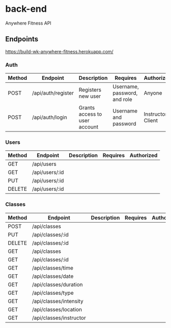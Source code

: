 # back-end

Anywhere Fitness API

## Endpoints

https://build-wk-anywhere-fitness.herokuapp.com/

### Auth

| Method | Endpoint           | Description                   | Requires                     | Authorized          |
| ------ | ------------------ | ----------------------------- | ---------------------------- | ------------------- |
| POST   | /api/auth/register | Registers new user            | Username, password, and role | Anyone              |
| POST   | /api/auth/login    | Grants access to user account | Username and password        | Instructor / Client |

### Users

| Method | Endpoint       | Description | Requires | Authorized |
| ------ | -------------- | ----------- | -------- | ---------- |
| GET    | /api/users     |             |          |            |
| GET    | /api/users/:id |             |          |            |
| PUT    | /api/users/:id |             |          |            |
| DELETE | /api/users/:id |             |          |            |

### Classes

| Method | Endpoint                | Description | Requires | Authorized |
| ------ | ----------------------- | ----------- | -------- | ---------- |
| POST   | /api/classes            |             |          |            |
| PUT    | /api/classes/:id        |             |          |            |
| DELETE | /api/classes/:id        |             |          |            |
| GET    | /api/classes            |             |          |            |
| GET    | /api/classes/:id        |             |          |            |
| GET    | /api/classes/time       |             |          |            |
| GET    | /api/classes/date       |             |          |            |
| GET    | /api/classes/duration   |             |          |            |
| GET    | /api/classes/type       |             |          |            |
| GET    | /api/classes/intensity  |             |          |            |
| GET    | /api/classes/location   |             |          |            |
| GET    | /api/classes/instructor |             |          |            |

